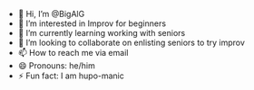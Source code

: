 - 👋 Hi, I’m @BigAlG
- 👀 I’m interested in Improv for beginners
- 🌱 I’m currently learning working with seniors
- 💞️ I’m looking to collaborate on enlisting seniors to try improv
- 📫 How to reach me via email
- 😄 Pronouns: he/him
- ⚡ Fun fact: I am hupo-manic

<!---
BigAlG/BigAlG is a ✨ special ✨ repository because its `README.md` (this file) appears on your GitHub profile.
You can click the Preview link to take a look at your changes.
--->
